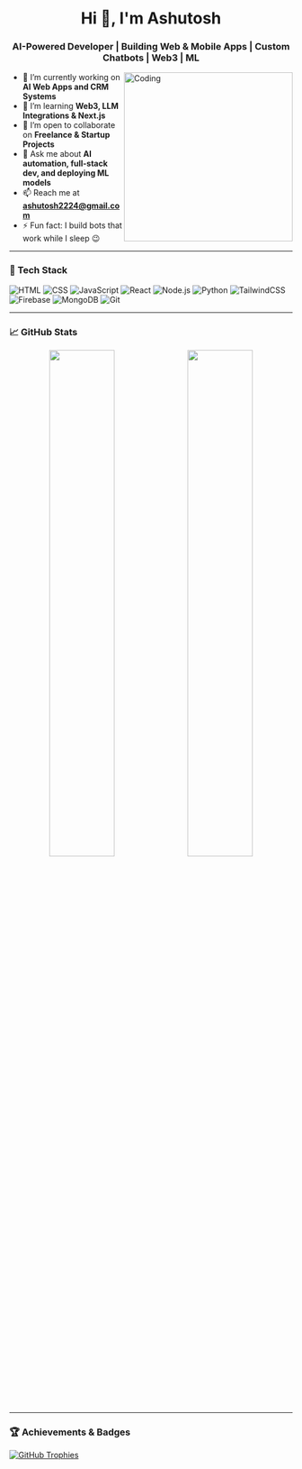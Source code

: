 <h1 align="center">Hi 👋, I'm Ashutosh</h1>
<h3 align="center">AI-Powered Developer | Building Web & Mobile Apps | Custom Chatbots | Web3 | ML</h3>

<img align="right" alt="Coding" width="300" src="https://cdn.dribbble.com/users/1162077/screenshots/3848914/programmer.gif" />

- 🔭 I’m currently working on **AI Web Apps and CRM Systems**
- 🌱 I’m learning **Web3, LLM Integrations & Next.js**
- 👯 I’m open to collaborate on **Freelance & Startup Projects**
- 💬 Ask me about **AI automation, full-stack dev, and deploying ML models**
- 📫 Reach me at **ashutosh2224@gmail.com**
- ⚡ Fun fact: I build bots that work while I sleep 😉

---

### 🧰 Tech Stack

![HTML](https://img.shields.io/badge/HTML5-E34F26?logo=html5&logoColor=white)
![CSS](https://img.shields.io/badge/CSS3-1572B6?logo=css3&logoColor=white)
![JavaScript](https://img.shields.io/badge/JavaScript-F7DF1E?logo=javascript&logoColor=black)
![React](https://img.shields.io/badge/React-20232a?logo=react&logoColor=61DAFB)
![Node.js](https://img.shields.io/badge/Node.js-339933?logo=nodedotjs&logoColor=white)
![Python](https://img.shields.io/badge/Python-3776AB?logo=python&logoColor=white)
![TailwindCSS](https://img.shields.io/badge/TailwindCSS-38B2AC?logo=tailwind-css&logoColor=white)
![Firebase](https://img.shields.io/badge/Firebase-FFCA28?logo=firebase&logoColor=black)
![MongoDB](https://img.shields.io/badge/MongoDB-4EA94B?logo=mongodb&logoColor=white)
![Git](https://img.shields.io/badge/Git-F05032?logo=git&logoColor=white)

---

### 📈 GitHub Stats

<p align="center">
  <img width="48%" src="https://github-readme-stats.vercel.app/api?username=ASHUTOSH2224&show_icons=true&theme=tokyonight" />
  <img width="48%" src="https://github-readme-streak-stats.herokuapp.com/?user=ASHUTOSH2224&theme=tokyonight" />
</p>

---

### 🏆 Achievements & Badges

[![GitHub Trophies](https://github-profile-trophy.vercel.app/?username=ASHUTOSH2224&theme=tokyonight)](https://github.com/ASHUTOSH2224)

